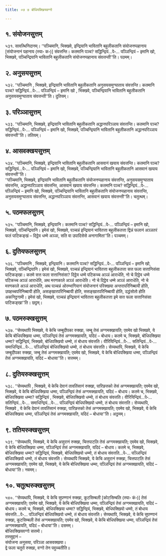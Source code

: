 ```yaml
---
title: ०७ ७ बोधिपक्खियवग्गो

---
```



## १. संयोजनसुत्तम्

५३१. सावत्थिनिदानम्। ‘‘पञ्चिमानि, भिक्खवे, इन्द्रियानि भावितानि बहुलीकतानि संयोजनप्पहानाय [संयोजनानं पहानाय (स्या॰ क॰)] संवत्तन्ति। कतमानि पञ्च? सद्धिन्द्रियं…पे॰… पञ्ञिन्द्रियं – इमानि खो, भिक्खवे, पञ्चिन्द्रियानि भावितानि बहुलीकतानि संयोजनप्पहानाय संवत्तन्ती’’ति। पठमम्।  


## २. अनुसयसुत्तम्

५३२. ‘‘पञ्चिमानि , भिक्खवे, इन्द्रियानि भावितानि बहुलीकतानि अनुसयसमुग्घाताय संवत्तन्ति। कतमानि पञ्च? सद्धिन्द्रियं…पे॰… पञ्ञिन्द्रियं – इमानि खो , भिक्खवे, पञ्चिन्द्रियानि भावितानि बहुलीकतानि अनुसयसमुग्घाताय संवत्तन्ती’’ति। दुतियम्।  


## ३. परिञ्ञासुत्तम्

५३३. ‘‘पञ्चिमानि, भिक्खवे, इन्द्रियानि भावितानि बहुलीकतानि अद्धानपरिञ्ञाय संवत्तन्ति। कतमानि पञ्च? सद्धिन्द्रियं…पे॰… पञ्ञिन्द्रियं – इमानि खो, भिक्खवे, पञ्चिन्द्रियानि भावितानि बहुलीकतानि अद्धानपरिञ्ञाय संवत्तन्ती’’ति। ततियम्।  


## ४. आसवक्खयसुत्तम्

५३४. ‘‘पञ्चिमानि, भिक्खवे, इन्द्रियानि भावितानि बहुलीकतानि आसवानं खयाय संवत्तन्ति। कतमानि पञ्च? सद्धिन्द्रियं…पे॰… पञ्ञिन्द्रियं – इमानि खो, भिक्खवे, पञ्चिन्द्रियानि भावितानि बहुलीकतानि आसवानं खयाय संवत्तन्ती’’ति।  
‘‘पञ्चिमानि, भिक्खवे, इन्द्रियानि भावितानि बहुलीकतानि संयोजनप्पहानाय संवत्तन्ति, अनुसयसमुग्घाताय संवत्तन्ति, अद्धानपरिञ्ञाय संवत्तन्ति, आसवानं खयाय संवत्तन्ति। कतमानि पञ्च? सद्धिन्द्रियं…पे॰… पञ्ञिन्द्रियं – इमानि खो, भिक्खवे, पञ्चिन्द्रियानि भावितानि बहुलीकतानि संयोजनप्पहानाय संवत्तन्ति, अनुसयसमुग्घाताय संवत्तन्ति, अद्धानपरिञ्ञाय संवत्तन्ति, आसवानं खयाय संवत्तन्ती’’ति। चतुत्थम्।  


## ५. पठमफलसुत्तम्

५३५. ‘‘पञ्चिमानि, भिक्खवे, इन्द्रियानि। कतमानि पञ्च? सद्धिन्द्रियं…पे॰… पञ्ञिन्द्रियं – इमानि खो, भिक्खवे, पञ्चिन्द्रियानि। इमेसं खो, भिक्खवे, पञ्चन्नं इन्द्रियानं भावितत्ता बहुलीकतत्ता द्विन्नं फलानं अञ्ञतरं फलं पाटिकङ्खं – दिट्ठेव धम्मे अञ्ञा, सति वा उपादिसेसे अनागामिता’’ति। पञ्चमम्।  


## ६. दुतियफलसुत्तम्

५३६. ‘‘पञ्चिमानि , भिक्खवे, इन्द्रियानि। कतमानि पञ्च? सद्धिन्द्रियं…पे॰… पञ्ञिन्द्रियं – इमानि खो, भिक्खवे, पञ्चिन्द्रियानि। इमेसं खो, भिक्खवे, पञ्चन्नं इन्द्रियानं भावितत्ता बहुलीकतत्ता सत्त फला सत्तानिसंसा पाटिकङ्खा। कतमे सत्त फला सत्तानिसंसा? दिट्ठेव धम्मे पटिकच्च अञ्ञं आराधेति, नो चे दिट्ठेव धम्मे पटिकच्च अञ्ञं आराधेति, अथ मरणकाले अञ्ञं आराधेति। नो चे दिट्ठेव धम्मे अञ्ञं आराधेति, नो चे मरणकाले अञ्ञं आराधेति, अथ पञ्चन्नं ओरम्भागियानं संयोजनानं परिक्खया अन्तरापरिनिब्बायी होति, उपहच्चपरिनिब्बायी होति, असङ्खारपरिनिब्बायी होति, ससङ्खारपरिनिब्बायी होति, उद्धंसोतो होति अकनिट्ठगामी। इमेसं खो, भिक्खवे, पञ्चन्नं इन्द्रियानं भावितत्ता बहुलीकतत्ता इमे सत्त फला सत्तानिसंसा पाटिकङ्खा’’ति। छट्ठम्।  


## ७. पठमरुक्खसुत्तम्

५३७. ‘‘सेय्यथापि भिक्खवे, ये केचि जम्बुदीपका रुक्खा, जम्बू तेसं अग्गमक्खायति; एवमेव खो भिक्खवे, ये केचि बोधिपक्खिया धम्मा, पञ्ञिन्द्रियं तेसं अग्गमक्खायति, यदिदं – बोधाय। कतमे च, भिक्खवे, बोधिपक्खिया धम्मा? सद्धिन्द्रियं, भिक्खवे, बोधिपक्खियो धम्मो, तं बोधाय संवत्तति। वीरियिन्द्रियं…पे॰… सतिन्द्रियं…पे॰… समाधिन्द्रियं…पे॰… पञ्ञिन्द्रियं बोधिपक्खियो धम्मो, तं बोधाय संवत्तति। सेय्यथापि, भिक्खवे, ये केचि जम्बुदीपका रुक्खा, जम्बू तेसं अग्गमक्खायति; एवमेव खो, भिक्खवे, ये केचि बोधिपक्खिया धम्मा, पञ्ञिन्द्रियं तेसं अग्गमक्खायति, यदिदं – बोधाया’’ति। सत्तमम्।  


## ८. दुतियरुक्खसुत्तम्

५३८. ‘‘सेय्यथापि , भिक्खवे, ये केचि देवानं तावतिंसानं रुक्खा, पारिछत्तको तेसं अग्गमक्खायति; एवमेव खो, भिक्खवे, ये केचि बोधिपक्खिया धम्मा, पञ्ञिन्द्रियं तेसं अग्गमक्खायति, यदिदं – बोधाय। कतमे च, भिक्खवे, बोधिपक्खिया धम्मा? सद्धिन्द्रियं , भिक्खवे, बोधिपक्खियो धम्मो, तं बोधाय संवत्तति। वीरियिन्द्रियं…पे॰… सतिन्द्रियं…पे॰… समाधिन्द्रियं…पे॰… पञ्ञिन्द्रियं बोधिपक्खियो धम्मो, तं बोधाय संवत्तति। सेय्यथापि, भिक्खवे , ये केचि देवानं तावतिंसानं रुक्खा, पारिछत्तको तेसं अग्गमक्खायति; एवमेव खो, भिक्खवे, ये केचि बोधिपक्खिया धम्मा, पञ्ञिन्द्रियं तेसं अग्गमक्खायति, यदिदं – बोधाया’’ति। अट्ठमम्।  


## ९. ततियरुक्खसुत्तम्

५३९. ‘‘सेय्यथापि, भिक्खवे, ये केचि असुरानं रुक्खा, चित्तपाटलि तेसं अग्गमक्खायति; एवमेव खो, भिक्खवे, ये केचि बोधिपक्खिया धम्मा, पञ्ञिन्द्रियं तेसं अग्गमक्खायति, यदिदं – बोधाय। कतमे च, भिक्खवे, बोधिपक्खिया धम्मा? सद्धिन्द्रियं, भिक्खवे, बोधिपक्खियो धम्मो, तं बोधाय संवत्तति…पे॰… पञ्ञिन्द्रियं बोधिपक्खियो धम्मो, तं बोधाय संवत्तति। सेय्यथापि भिक्खवे, ये केचि असुरानं रुक्खा, चित्तपाटलि तेसं अग्गमक्खायति; एवमेव खो, भिक्खवे, ये केचि बोधिपक्खिया धम्मा, पञ्ञिन्द्रियं तेसं अग्गमक्खायति, यदिदं – बोधाया’’ति। नवमम्।  


## १०. चतुत्थरुक्खसुत्तम्

५४०. ‘‘सेय्यथापि, भिक्खवे, ये केचि सुपण्णानं रुक्खा, कूटसिम्बली [कोटसिम्बलि (स्या॰ कं॰)] तेसं अग्गमक्खायति; एवमेव खो, भिक्खवे, ये केचि बोधिपक्खिया धम्मा, पञ्ञिन्द्रियं तेसं अग्गमक्खायति, यदिदं – बोधाय। कतमे च, भिक्खवे, बोधिपक्खिया धम्मा? सद्धिन्द्रियं, भिक्खवे, बोधिपक्खियो धम्मो, तं बोधाय संवत्तति…पे॰… पञ्ञिन्द्रियं बोधिपक्खियो धम्मो, तं बोधाय संवत्तति। सेय्यथापि, भिक्खवे, ये केचि सुपण्णानं रुक्खा, कूटसिम्बली तेसं अग्गमक्खायति; एवमेव खो, भिक्खवे, ये केचि बोधिपक्खिया धम्मा, पञ्ञिन्द्रियं तेसं अग्गमक्खायति, यदिदं – बोधाया’’ति। दसमम्।  
बोधिपक्खियवग्गो सत्तमो।  
तस्सुद्दानं –  
संयोजना अनुसया, परिञ्ञा आसवक्खया।  
द्वे फला चतुरो रुक्खा, वग्गो तेन पवुच्चतीति॥  